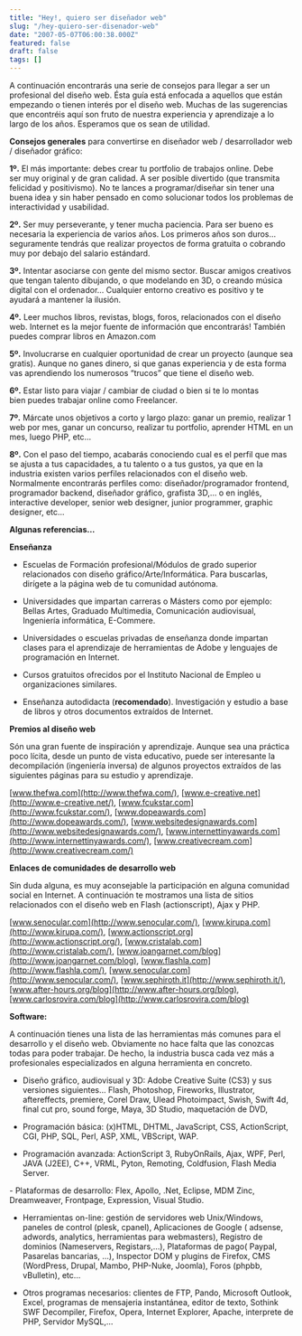 ```yaml
---
title: "Hey!, quiero ser diseñador web"
slug: "/hey-quiero-ser-disenador-web"
date: "2007-05-07T06:00:38.000Z"
featured: false
draft: false
tags: []
---
```



A continuación encontrarás una serie de consejos para llegar a ser un profesional del diseño web. Ésta guía está enfocada a aquellos que están empezando o tienen interés por el diseño web. Muchas de las sugerencias que encontréis aquí son fruto de nuestra experiencia y aprendizaje a lo largo de los años. Esperamos que os sean de utilidad.

**Consejos generales** para convertirse en diseñador web / desarrollador web / diseñador gráfico:

**1º.** El más importante: debes crear tu portfolio de trabajos online. Debe ser muy original y de gran calidad. A ser posible divertido (que transmita felicidad y positivismo). No te lances a programar/diseñar sin tener una buena idea y sin haber pensado en como solucionar todos los problemas de interactividad y usabilidad.

**2º.** Ser muy perseverante, y tener mucha paciencia. Para ser bueno es necesaria la experiencia de varios años. Los primeros años son duros… seguramente tendrás que realizar proyectos de forma gratuita o cobrando muy por debajo del salario estándard.

**3º.** Intentar asociarse con gente del mismo sector. Buscar amigos creativos que tengan talento dibujando, o que modelando en 3D, o creando música digital con el ordenador… Cualquier entorno creativo es positivo y te ayudará a mantener la ilusión.

**4º.** Leer muchos libros, revistas, blogs, foros, relacionados con el diseño web. Internet es la mejor fuente de información que encontrarás! También puedes comprar libros en Amazon.com

**5º.** Involucrarse en cualquier oportunidad de crear un proyecto (aunque sea gratis). Aunque no ganes dinero, si que ganas experiencia y de esta forma vas aprendiendo los numerosos “trucos” que tiene el diseño web.

**6º.** Estar listo para viajar / cambiar de ciudad o bien si te lo montas bien puedes trabajar online como Freelancer.

**7º.** Márcate unos objetivos a corto y largo plazo: ganar un premio, realizar 1 web por mes, ganar un concurso, realizar tu portfolio, aprender HTML en un mes, luego PHP, etc…

**8º.** Con el paso del tiempo, acabarás conociendo cual es el perfil que mas se ajusta a tus capacidades, a tu talento o a tus gustos, ya que en la industria existen varios perfiles relacionados con el diseño web. Normalmente encontrarás perfiles como: diseñador/programador frontend, programador backend, diseñador gráfico, grafista 3D,… o en inglés, interactive developer, senior web designer, junior programmer, graphic designer, etc…

**Algunas referencias…**

**Enseñanza**

- Escuelas de Formación profesional/Módulos de grado superior relacionados con diseño gráfico/Arte/Informática. Para buscarlas, dirígete a la página web de tu comunidad autónoma.

- Universidades que impartan carreras o Másters como por ejemplo: Bellas Artes, Graduado Multimedia, Comunicación audiovisual, Ingeniería informática, E-Commere.

- Universidades o escuelas privadas de enseñanza donde impartan clases para el aprendizaje de herramientas de Adobe y lenguajes de programación en Internet.

- Cursos gratuitos ofrecidos por el Instituto Nacional de Empleo u organizaciones similares.

- Enseñanza autodidacta (**recomendado**). Investigación y estudio a base de libros y otros documentos extraídos de Internet.

**Premios al diseño web**

Són una gran fuente de inspiración y aprendizaje. Aunque sea una práctica poco lícita, desde un punto de vista educativo, puede ser interesante la decompilación (ingeniería inversa) de algunos proyectos extraídos de las siguientes páginas para su estudio y aprendizaje.

[www.thefwa.com](http://www.thefwa.com/), [www.e-creative.net](http://www.e-creative.net/), [www.fcukstar.com](http://www.fcukstar.com/), [www.dopeawards.com](http://www.dopeawards.com/), [www.websitedesignawards.com](http://www.websitedesignawards.com/), [www.internettinyawards.com](http://www.internettinyawards.com/), [www.creativecream.com](http://www.creativecream.com/)

**Enlaces de comunidades de desarrollo web**

Sin duda alguna, es muy aconsejable la participación en alguna comunidad social en Internet. A continuación te mostramos una lista de sitios relacionados con el diseño web en Flash (actionscript), Ajax y PHP.

[www.senocular.com](http://www.senocular.com/), [www.kirupa.com](http://www.kirupa.com/), [www.actionscript.org](http://www.actionscript.org/), [www.cristalab.com](http://www.cristalab.com/), [www.joangarnet.com/blog](http://www.joangarnet.com/blog), [www.flashla.com](http://www.flashla.com/), [www.senocular.com](http://www.senocular.com/), [www.sephiroth.it](http://www.sephiroth.it/), [www.after-hours.org/blog](http://www.after-hours.org/blog), [www.carlosrovira.com/blog](http://www.carlosrovira.com/blog)

**Software:**

A continuación tienes una lista de las herramientas más comunes para el desarrollo y el diseño web. Obviamente no hace falta que las conozcas todas para poder trabajar. De hecho, la industria busca cada vez más a profesionales especializados en alguna herramienta en concreto.

- Diseño gráfico, audiovisual y 3D: Adobe Creative Suite (CS3) y sus versiones siguientes… Flash, Photoshop, Fireworks, Illustrator, aftereffects, premiere, Corel Draw, Ulead Photoimpact, Swish, Swift 4d, final cut pro, sound forge, Maya, 3D Studio, maquetación de DVD,

- Programación básica: (x)HTML, DHTML, JavaScript, CSS, ActionScript, CGI, PHP, SQL, Perl, ASP, XML, VBScript, WAP.

- Programación avanzada: ActionScript 3, RubyOnRails, Ajax, WPF, Perl, JAVA (J2EE), C++, VRML, Pyton, Remoting, Coldfusion, Flash Media Server.

- Plataformas de desarrollo: Flex, Apollo, .Net, Eclipse, MDM Zinc, Dreamweaver, Frontpage, Expression, Visual Studio.

- Herramientas on-line: gestión de servidores web Unix/Windows, paneles de control (plesk, cpanel), Aplicaciones de Google ( adsense, adwords, analytics, herramientas para webmasters), Registro de dominios (Nameservers, Registars,…), Plataformas de pago( Paypal, Pasarelas bancarias, …), Inspector DOM y plugins de Firefox, CMS (WordPress, Drupal, Mambo, PHP-Nuke, Joomla), Foros (phpbb, vBulletin), etc…

- Otros programas necesarios: clientes de FTP, Pando, Microsoft Outlook, Excel, programas de mensajeria instantánea, editor de texto, Sothink SWF Decompiler, Firefox, Opera, Internet Explorer, Apache, interprete de PHP, Servidor MySQL,…



